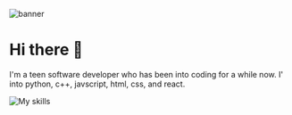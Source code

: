 ![banner](https://user-images.githubusercontent.com/113939594/191624164-feb1c36d-6359-43e6-9cbd-6388ae229e82.jpg)

# Hi there 👋

<!--
**stan-solov/stan-solov** is a ✨ _special_ ✨ repository because its `README.md` (this file) appears on your GitHub profile.

Here are some ideas to get you started:
-->
I'm a teen software developer who has been into coding for a while now. I' into python, c++, javscript, html, css, and react.

![My skills](https://skillicons.dev/icons?i=js,html,css,py,react,cpp)
